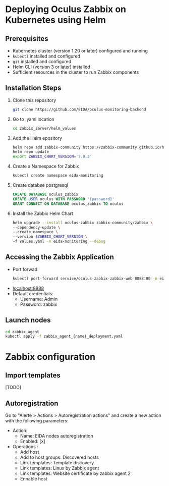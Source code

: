 #  Deploying Oculus Zabbix on Kubernetes using Helm
## Prerequisites
- Kubernetes cluster (version 1.20 or later) configured and running
- ```kubectl``` installed and configured
- ```git``` installed and configured
- Helm CLI (version 3 or later) installed
- Sufficient resources in the cluster to run Zabbix components

## Installation Steps
1. Clone this repository
    ```sh
    git clone https://github.com/EIDA/oculus-monitoring-backend
    ```
2. Go to .yaml location
    ```sh
    cd zabbix_server/helm_values
    ```
3. Add the Helm epository
    ```sh
    helm repo add zabbix-community https://zabbix-community.github.io/helm-zabbix
    helm repo update
    export ZABBIX_CHART_VERSION='7.0.3'
    ```
4. Create a Namespace for Zabbix
    ```sh
    kubectl create namespace eida-monitoring
    ```
5. Create databse postgresql
    ```sql
    CREATE DATABASE oculus_zabbix
    CREATE USER oculus WITH PASSWORD '{password}'
    GRANT CONNECT ON DATABASE oculus_zabbix TO oculus 
    ```
     
6. Install the Zabbix Helm Chart
    ```sh
    helm upgrade --install oculus-zabbix zabbix-community/zabbix \
    --dependency-update \
    --create-namespace \
    --version $ZABBIX_CHART_VERSION \
    -f values.yaml -n eida-monitoring --debug
    ```
## Accessing the Zabbix Application
- Port forwad
    ```sh
    kubectl port-forward service/oculus-zabbix-zabbix-web 8888:80 -n eida-monitoring
    ```
- [localhost:8888](http://localhost:8888)
- Default credentials:
    - Username: Admin
    - Password: zabbix

## Launch nodes
```sh
cd zabbix_agent
kubectl apply -f zabbix_agent_{name}_deployment.yaml
```


# Zabbix configuration
## Import templates
[TODO]

## Autoregistration
Go to "Alerte > Actions > Autoregistration actions" and create a new action with the following parameters:
- Action:
  - Name: EIDA nodes autoregistration
  - Enabled: [x]
- Operations :
  - Add host
  - Add to host groups: Discovered hosts
  - Link templates: Template discovery
  - Link templates: Linux by Zabbix agent
  - Link templates: Website certificate by zabbix agent 2
  - Ennable host